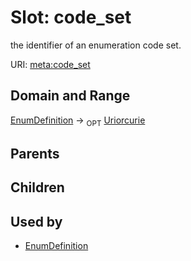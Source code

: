 
# Slot: code_set


the identifier of an enumeration code set.

URI: [meta:code_set](https://w3id.org/linkml/meta/code_set)


## Domain and Range

[EnumDefinition](EnumDefinition.md) ->  <sub>OPT</sub> [Uriorcurie](types/Uriorcurie.md)

## Parents


## Children


## Used by

 * [EnumDefinition](EnumDefinition.md)
